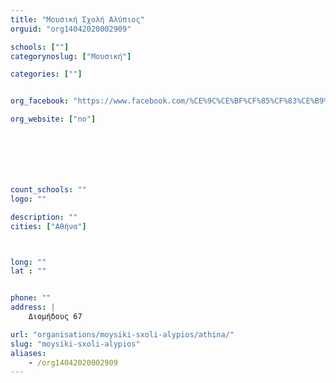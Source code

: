 ```yaml
---
title: "Μουσική Σχολή Αλύπιος"
orguid: "org14042020002909"

schools: [""]
categorynoslug: ["Μουσική"]

categories: [""]


org_facebook: "https://www.facebook.com/%CE%9C%CE%BF%CF%85%CF%83%CE%B9%CE%BA%CE%AE-%CE%A3%CF%87%CE%BF%CE%BB%CE%AE-%CE%91%CE%BB%CF%8D%CF%80%CE%B9%CE%BF%CF%82-174335039249741/"

org_website: ["no"]







count_schools: ""
logo: ""

description: ""
cities: ["Αθήνα"]



long: ""
lat : ""


phone: ""
address: |
    Διομήδους 67

url: "organisations/moysiki-sxoli-alypios/athina/"
slug: "moysiki-sxoli-alypios"
aliases:
    - /org14042020002909
---
```



